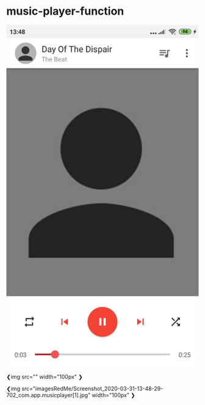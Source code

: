 # music-player-function


![Test Image 1](imagesRedMe/Screenshot_2020-03-31-13-48-32-958_com.app.musicplayer[1].jpg)

❮img src="" width="100px" ❯

❮img src="imagesRedMe/Screenshot_2020-03-31-13-48-29-702_com.app.musicplayer[1].jpg" width="100px" ❯
